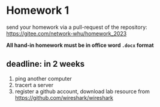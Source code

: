 # Homework 1

send your homework via a pull-request of the repository: https://gitee.com/network-whu/homework_2023 

**All hand-in homework must be in office word `.docx` format**

## deadline: in 2 weeks

1. ping another computer
2. tracert a server
3. register a github account, download lab resource from https://github.com/wireshark/wireshark
